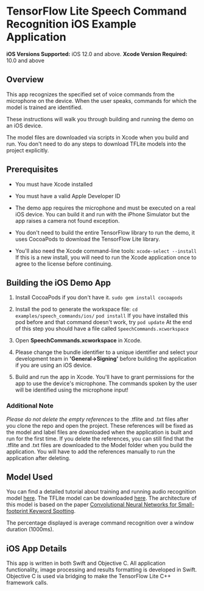# TensorFlow Lite Speech Command Recognition iOS Example Application

**iOS Versions Supported:** iOS 12.0 and above.
**Xcode Version Required:** 10.0 and above

## Overview

This app recognizes the specified set of voice commands from the microphone on the device. When the user speaks, commands for which the model is trained are identified.

These instructions will walk you through building and running the demo on an iOS device.

The model files are downloaded via scripts in Xcode when you build and run. You don't need to do any steps to download TFLite models into the project explicitly.

<!-- TODO(b/124116863): Add app screenshot. -->

## Prerequisites

* You must have Xcode installed

* You must have a valid Apple Developer ID

* The demo app requires the microphone and must be executed on a real iOS device. You can build it and run with the iPhone Simulator but the app raises a camera not found exception.

* You don't need to build the entire TensorFlow library to run the demo, it uses CocoaPods to download the TensorFlow Lite library.

* You'll also need the Xcode command-line tools:
```xcode-select --install```
If this is a new install, you will need to run the Xcode application once to agree to the license before continuing.
## Building the iOS Demo App

1. Install CocoaPods if you don't have it.
```sudo gem install cocoapods```

2. Install the pod to generate the workspace file:
```cd examples/speech_commands/ios/```
```pod install```
If you have installed this pod before and that command doesn't work, try
```pod update```
At the end of this step you should have a file called ```SpeechCommands.xcworkspace```

3. Open **SpeechCommands.xcworkspace** in Xcode.

4. Please change the bundle identifier to a unique identifier and select your development team in **'General->Signing'** before building the application if you are using an iOS device.

5. Build and run the app in Xcode.
You'll have to grant permissions for the app to use the device's microphone. The commands spoken by the user will be identified using the microphone input!

### Additional Note
_Please do not delete the empty references_ to the .tflite and .txt files after you clone the repo and open the project. These references will be fixed as the model and label files are downloaded when the application is built and run for the first time. If you delete the references, you can still find that the .tflite and .txt files are downloaded to the Model folder when you build the application. You will have to add the references manually to run the application after deleting.

## Model Used

You can find a detailed tutorial about training and running audio recognition model [here](https://www.tensorflow.org/tutorials/sequences/audio_recognition). The TFLite model can be downloaded [here](https://storage.googleapis.com/download.tensorflow.org/models/tflite/conv_actions_tflite.zip). The architecture of this model is based on the paper [Convolutional Neural Networks for Small-footprint Keyword Spotting](https://www.isca-speech.org/archive/interspeech_2015/papers/i15_1478.pdf).

The percentage displayed is average command recognition over a window duration (1000ms).

## iOS App Details

This app is written in both Swift and Objective C. All application functionality, image processing and results formatting is developed in Swift.
Objective C is used via bridging to make the TensorFlow Lite C++ framework calls.
